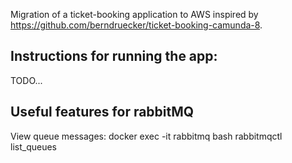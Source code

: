 Migration of a ticket-booking application to AWS inspired by https://github.com/berndruecker/ticket-booking-camunda-8.

## Instructions for running the app:
TODO...





## Useful features for rabbitMQ

View queue messages:
docker exec -it rabbitmq bash
rabbitmqctl list_queues
